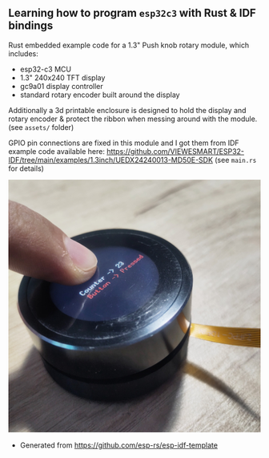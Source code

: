 ## Learning how to program `esp32c3` with Rust & IDF bindings

Rust embedded example code for a 1.3" Push knob rotary module, which includes:
- esp32-c3 MCU
- 1.3" 240x240 TFT display
- gc9a01 display controller
- standard rotary encoder built around the display

Additionally a 3d printable enclosure is designed to hold the display and rotary encoder & protect the ribbon when messing around with the module. 
(see `assets/` folder)

GPIO pin connections are fixed in this module and I got them from IDF example code available here: https://github.com/VIEWESMART/ESP32-IDF/tree/main/examples/1.3inch/UEDX24240013-MD50E-SDK (see `main.rs` for details)

![ESP32 C3 Rotary Encoder with display](assets/picture.jpg)

- Generated from https://github.com/esp-rs/esp-idf-template
